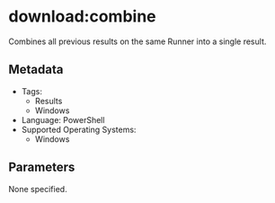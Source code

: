<!-- region Generated -->
# download:combine

Combines all previous results on the same Runner into a single result.

## Metadata

- Tags:
  - Results
  - Windows
- Language: PowerShell
- Supported Operating Systems:
  - Windows

## Parameters

None specified.
<!-- endregion -->
